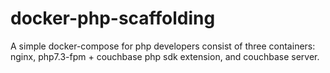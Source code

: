 # docker-php-scaffolding
A simple docker-compose for php developers consist of three containers: nginx, php7.3-fpm + couchbase php sdk extension, and couchbase server.
